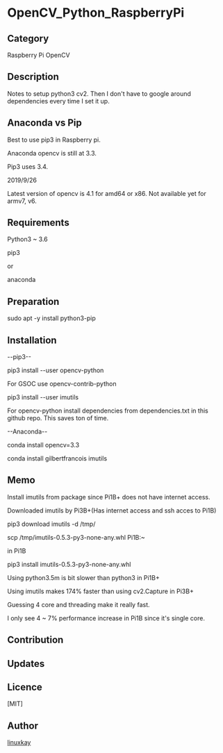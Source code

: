 # OpenCV_Python_RaspberryPi

## Category

Raspberry Pi OpenCV

## Description

Notes to setup python3 cv2. Then I don't have to google around dependencies every time I set it up.

## Anaconda vs Pip

Best to use pip3 in Raspberry pi.

Anaconda opencv is still at 3.3.

Pip3 uses 3.4.


2019/9/26

Latest version of opencv is 4.1 for amd64 or x86. Not available yet for armv7, v6.

## Requirements
Python3 ~ 3.6

pip3

or 

anaconda


## Preparation

sudo apt -y install python3-pip


## Installation

--pip3--

pip3 install --user opencv-python

For GSOC use opencv-contrib-python

pip3 install --user imutils


For opencv-python install dependencies from dependencies.txt in this github repo. This saves ton of time.

--Anaconda--

conda install opencv=3.3

conda install gilbertfrancois imutils

## Memo
Install imutils from package since Pi1B+ does not have internet access.

Downloaded imutils by Pi3B+(Has internet access and ssh acces to Pi1B)

pip3 download imutils -d /tmp/

scp /tmp/imutils-0.5.3-py3-none-any.whl Pi1B:~

in Pi1B

pip3 install imutils-0.5.3-py3-none-any.whl


Using python3.5m is bit slower than python3 in Pi1B+

Using imutils makes 174% faster than using cv2.Capture in Pi3B+

Guessing 4 core and threading make it really fast.

I only see 4 ~ 7% performance increase in Pi1B since it's single core. 

## Contribution

## Updates

## Licence
[MIT]

## Author

[linuxkay](https://github.com/linuxkay)

